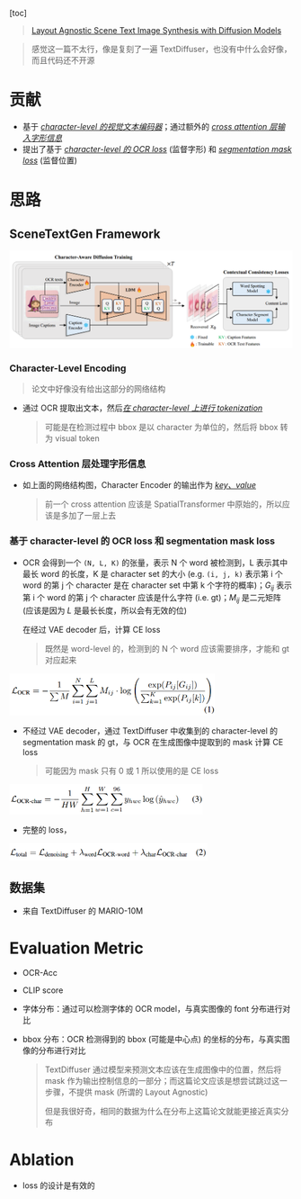 [toc]

>[Layout Agnostic Scene Text Image Synthesis with Diffusion Models](https://arxiv.org/abs/2406.01062)

> 感觉这一篇不太行，像是复刻了一遍 TextDiffuser，也没有中什么会好像，而且代码还不开源

# 贡献

- 基于 <u>*character-level 的视觉文本编码器*</u>；通过额外的 <u>*cross attention 层输入字形信息*</u>
- 提出了基于 <u>*character-level 的 OCR loss*</u> (监督字形) 和 <u>*segmentation mask loss*</u> (监督位置)





# 思路

## SceneTextGen Framework

<img src="assets/image-20250205181615749.png" alt="image-20250205181615749" style="zoom:60%;" />

### Character-Level Encoding

> 论文中好像没有给出这部分的网络结构

- 通过 OCR 提取出文本，然后<u>*在 character-level 上进行 tokenization*</u>

  > 可能是在检测过程中 bbox 是以 character 为单位的，然后将 bbox 转为 visual token



### Cross Attention 层处理字形信息

- 如上面的网络结构图，Character Encoder 的输出作为 <u>*key、value*</u>

  > 前一个 cross attention 应该是 SpatialTransformer 中原始的，所以应该是多加了一层上去



### 基于 character-level 的 OCR loss 和 segmentation mask loss

- OCR 会得到一个 `(N, L, K)` 的张量，表示 N 个 word 被检测到，L 表示其中最长 word 的长度，K 是 character set 的大小 (e.g. `(i, j, k)` 表示第 i 个 word 的第 j 个 character 是在 character set 中第 k 个字符的概率)；$G_{ij}$ 表示第 i 个 word 的第 j 个 character 应该是什么字符 (i.e. gt)；$M_{ij}$ 是二元矩阵 (应该是因为 $L$ 是最长长度，所以会有无效的位)

  在经过 VAE decoder 后，计算 CE loss

  > 既然是 word-level 的，检测到的 N 个 word 应该需要排序，才能和 gt 对应起来

<img src="assets/image-20250205195944127.png" alt="image-20250205195944127" style="zoom: 55%;" />

- 不经过 VAE decoder，通过 TextDiffuser 中收集到的 character-level 的 segmentation mask 的 gt，与 OCR 在生成图像中提取到的 mask 计算 CE loss

  > 可能因为 mask 只有 0 或 1 所以使用的是 CE loss

<img src="assets/image-20250205200329437.png" alt="image-20250205200329437" style="zoom:55%;" />

- 完整的 loss，

<img src="assets/image-20250205200741011.png" alt="image-20250205200741011" style="zoom:55%;" />



## 数据集

- 来自 TextDiffuser 的 MARIO-10M 





# Evaluation Metric

- OCR-Acc

- CLIP score

- 字体分布：通过可以检测字体的 OCR model，与真实图像的 font 分布进行对比

- bbox 分布：OCR 检测得到的 bbox (可能是中心点) 的坐标的分布，与真实图像的分布进行对比

  > TextDiffuser 通过模型来预测文本应该在生成图像中的位置，然后将 mask 作为输出控制信息的一部分；而这篇论文应该是想尝试跳过这一步骤，不提供 mask (所谓的 Layout Agnostic)
  >
  > 但是我很好奇，相同的数据为什么在分布上这篇论文就能更接近真实分布





# Ablation

- loss 的设计是有效的



